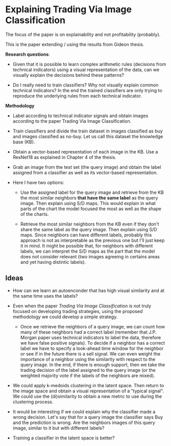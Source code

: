 # Explaining Trading Via Image Classification

The focus of the paper is on explainability and not profitability (probably).

This is the paper extending / using the results from Gideon thesis.

**Research questions**:

* Given that it is possible to learn complex arithmetic rules (decisions from technical indicators) using a visual representation of the data, can we visually explain the decisions behind these patterns?

* Do I really need to train classifiers? Why not visually explain common technical indicators? In the end the trained classifiers are only trying to reproduce the underlying rules from each technical indicator.

**Methodology**

* Label according to technical indicator signals and obtain images according to the paper Trading Via Image Classification.

* Train classifiers and divide the train dataset in images classified as buy and images classified as no-buy. Let us call this dataset the knowledge base (KB).

* Obtain a vector-based representation of each image in the KB. Use a ResNet18 as explained in Chapter 4 of the thesis.

* Grab an image from the test set (the query image) and obtain the label assigned from a classifier as well as its vector-based representation.

 * Here I have two options:
    * Use the assigned label for the query image and retrieve from the KB the most similar neighbors **that have the same label** as the query image. Then explain using S/D maps. This would explain in what parts of the chart the model focused the most as well as the shape of the charts.

    * Retrieve the most similar neighbors from the KB even if they don't share the same label as the query image. Then explain using S/D maps. Since neighbors can have different labels, probably this approach is not as interpretable as the previous one but I'll just keep it in mind. It might be possible that, for neighbors with different labels, we can interpret the S/D maps as the part that the model does not consider relevant (two images agreeing in certains areas and yet having distintic labels).

## Ideas

* How can we learn an autoenconder that has high visual similarity and at the same time uses the labels?

* Even when the paper *Trading Via Image Classification* is not truly focused on developing trading strategies, using the proposed methodology we could develop a simple strategy.
    * Once we retrieve the neighbors of a query image, we can count how many of these neighbors had a correct label (remember that J.P. Morgan paper uses technical indicators to label the data, therefore we have false positive signals). To decide if a neighbor has a correct label we have to specify a look-ahead time window for the neighbor or see if in the future there is a sell signal. We can even weight the importance of a neighbor using the similarity with respect to the query image. In the end, if there is enough support, then we take the trading decision of the label assigned to the query image (or the weighted majority vote if the labels of the neighbors are mixed).

* We could apply k-medoids clustering in the latent space. Then return to the image space and obtain a visual representation of a "typical signal". We could use the (di)similarity to obtain a new metric to use during the clustering process.

* It would be interesting if we could explain why the classifier made a wrong decision. Let's say that for a query image the classifier says Buy and the prediction is wrong. Are the neighbors images of this query image, similar to it but with different labels?

* Training a classifier in the latent space is better?